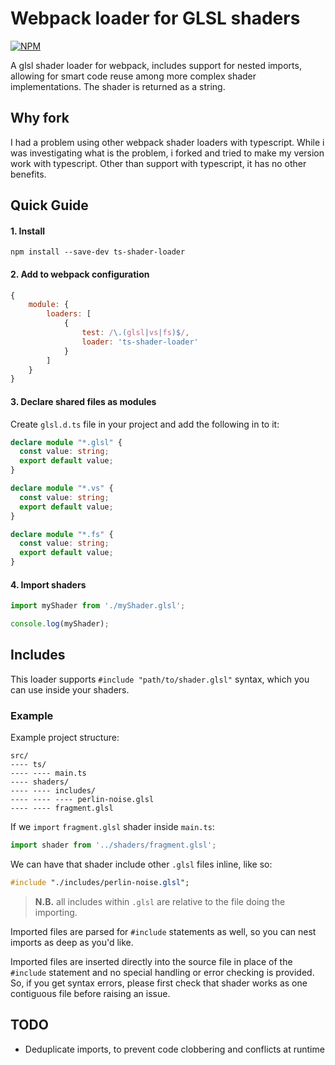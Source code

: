 # Webpack loader for GLSL shaders
[![NPM](https://nodei.co/npm/ts-shader-loader.png)](https://npmjs.org/package/ts-shader-loader)

A glsl shader loader for webpack, includes support for nested imports, 
allowing for smart code reuse among more complex shader implementations. 
The shader is returned as a string.

## Why fork

I had a problem using other webpack shader loaders with typescript. While i was investigating what is the problem,
i forked and tried to make my version work with typescript. Other than support with typescript, it has no other benefits.

## Quick Guide

#### 1. Install
```shell
npm install --save-dev ts-shader-loader
```

#### 2. Add to webpack configuration

```javascript
{
    module: {
        loaders: [
            {
                test: /\.(glsl|vs|fs)$/,
                loader: 'ts-shader-loader'
            }
        ]
    }
}
```
#### 3. Declare shared files as modules

Create `glsl.d.ts` file in your project and add the following in to it:

```ts
declare module "*.glsl" {
  const value: string;
  export default value;
}

declare module "*.vs" {
  const value: string;
  export default value;
}

declare module "*.fs" {
  const value: string;
  export default value;
}
```

#### 4. Import shaders

```javascript
import myShader from './myShader.glsl';

console.log(myShader);
```


## Includes

This loader supports `#include "path/to/shader.glsl"` syntax, which you can
use inside your shaders.


### Example

Example project structure:
```
src/
---- ts/
---- ---- main.ts
---- shaders/
---- ---- includes/
---- ---- ---- perlin-noise.glsl
---- ---- fragment.glsl
```

If we `import` `fragment.glsl` shader inside `main.ts`:

```javascript
import shader from '../shaders/fragment.glsl';
```

We can have that shader include other `.glsl` files inline, like so:

```sass
#include "./includes/perlin-noise.glsl";
```

> **N.B.** all includes within `.glsl` are relative to the file doing the importing.

Imported files are parsed for `#include` statements as well, so you can nest
imports as deep as you'd like.

Imported files are inserted directly into the source file in place of the
`#include` statement and no special handling or error checking is provided. So,
if you get syntax errors, please first check that shader works as one 
contiguous file before raising an issue.

## TODO

+ Deduplicate imports, to prevent code clobbering and conflicts at runtime
